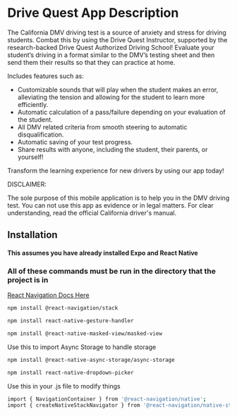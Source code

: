 # Drive Quest App Description
The California DMV driving test is a source of anxiety and stress for driving students. Combat this by using the Drive Quest Instructor, supported by the research-backed Drive Quest Authorized Driving School! Evaluate your student’s driving in a format similar to the DMV’s testing sheet and then send them their results so that they can practice at home. 

Includes features such as:

- Customizable sounds that will play when the student makes an error, alleviating the tension and allowing for the student to learn more efficiently.
- Automatic calculation of a pass/failure depending on your evaluation of the student.
- All DMV related criteria from smooth steering to automatic disqualification.
- Automatic saving of your test progress.
- Share results with anyone, including the student, their parents, or yourself!

Transform the learning experience for new drivers by using our app today!

DISCLAIMER:

The sole purpose of this mobile application is to help you in the DMV driving test. You can not use this app as evidence or in legal matters. For clear understanding, read the official California driver's manual.

## Installation

#### This assumes you have already installed Expo and React Native

### All of these commands must be run in the directory that the project is in

[React Navigation Docs Here](https://reactnavigation.org/docs/navigating/)

```bash
npm install @react-navigation/stack
```

```bash
npm install react-native-gesture-handler
```

```bash
npm install @react-native-masked-view/masked-view
```

Use this to import Async Storage to handle storage

```bash
npm install @react-native-async-storage/async-storage
```

```bash
npm install react-native-dropdown-picker
```

Use this in your .js file to modify things

```bash
import { NavigationContainer } from '@react-navigation/native';
import { createNativeStackNavigator } from '@react-navigation/native-stack';
```
